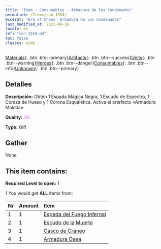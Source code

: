 ```yaml
---
title: "Item - Consumables - Armadura de los Condenados"
permalink: /Items/con_1554/
excerpt: "Era of Chaos  Armadura de los Condenados"
last_modified_at: 2021-04-16
locale: es
ref: "con_1554.md"
toc: false
classes: wide
---
```

 [Materials](/es/Items/){: .btn .btn--primary}[Artifacts](/es/Items/Artifacts/){: .btn .btn--success}[Units](/es/Items/Units/){: .btn .btn--warning}[Heroes](/es/Items/Heroes/){: .btn .btn--danger}[Consumables](/es/Items/Consumables/){: .btn .btn--info}[Unknown](/es/Items/Unknown/){: .btn .btn--primary}

## Detalles
 **Descripción:** Obtén 1 Espada Mágica Negra, 1 Escudo de Espectro, 1 Coraza de Hueso y 1 Corona Esquelética. Activa el artefacto «Armadura Maldita».

 **Quality:** <span style="color: #DA70D6">OK</span>

 **Type:** Gift

## Gather

  None

## This item contains:

 **Required Level to open:** 1

 1 You would get **ALL** items  from:

  | Nr | Amount |     Item    |
  |:---|:-------|:------------|
  | 1 | 1 | [Espada del Fuego Infernal](/es/Items/art_121/) |  | 
  | 2 | 1 | [Escudo de la Muerte](/es/Items/art_122/) |  | 
  | 3 | 1 | [Casco de Cráneo](/es/Items/art_123/) |  | 
  | 4 | 1 | [Armadura Ósea](/es/Items/art_124/) |  | 
